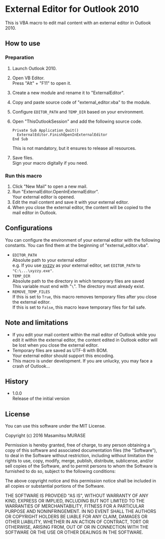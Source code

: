 
# External Editor for Outlook 2010

This is VBA macro to edit mail content with an external editor in Outlook 2010.

## How to use

### Preparation

1. Launch Outlook 2010.
2. Open VB Editor.  
   Press "Alt" + "F11" to open it.
3. Create a new module and rename it to "ExternalEditor".
4. Copy and paste source code of "external_editor.vba" to the module.
5. Configure `EDITOR_PATH` and `TEMP_DIR` based on your environment.
6. Open "ThisOutlookSession" and add the following source code.

   ```vbnet
   Private Sub Application_Quit()
     ExternalEditor.FinishOpenInExternalEditor
   End Sub
   ```
   This is not mandatory, but it ensures to release all resources.
7. Save files.  
   Sign your macro digitally if you need.

### Run this macro

1. Click "New Mail" to open a new mail.
2. Run "ExternalEditor.OpenInExternalEditor".  
   Your external editor is opened.
3. Edit the mail content and save it with your external editor.
4. When you close the external editor, the content will be copied to the mail editor in Outlook.


## Configurations

You can configure the environment of your external editor with the following constants. You can find them at the beginning of "external_editor.vba".

* `EDITOR_PATH`  
  Absolute path to your external editor  
  e.g. If you use [xyzzy](https://github.com/xyzzy-022/xyzzy) as your external editor, set `EDITOR_PATH` to `"C:\...\xyzzy.exe"`.
* `TEMP_DIR`  
  Absolute path to the directory in which temporary files are saved  
  This variable must end with "`\`". The directory must already exist.
* `REMOVE_TEMP_FILES`  
  If this is set to `True`, this macro removes temporary files after you close the external editor.  
  If this is set to `False`, this macro leave temporary files for fail safe.


## Note and limitations

* If you edit your mail content within the mail editor of Outlook while you edit it within the external editor, the content edited in Outlook editor will be lost when you close the external editor.
* Temporary files are saved as UTF-8 with BOM.  
  Your external editor should support this encoding.
* This macro is under development. If you are unlucky, you may face a crash of Outlook...


## History

* 1.0.0  
  Release of the initial version


## License

You can use this software under the MIT License.

Copyright (c) 2016 Masamitsu MURASE

Permission is hereby granted, free of charge, to any person obtaining a copy of this software and associated documentation files (the "Software"), to deal in the Software without restriction, including without limitation the rights to use, copy, modify, merge, publish, distribute, sublicense, and/or sell copies of the Software, and to permit persons to whom the Software is furnished to do so, subject to the following conditions:

The above copyright notice and this permission notice shall be included in all copies or substantial portions of the Software.

THE SOFTWARE IS PROVIDED "AS IS", WITHOUT WARRANTY OF ANY KIND, EXPRESS OR IMPLIED, INCLUDING BUT NOT LIMITED TO THE WARRANTIES OF MERCHANTABILITY, FITNESS FOR A PARTICULAR PURPOSE AND NONINFRINGEMENT. IN NO EVENT SHALL THE AUTHORS OR COPYRIGHT HOLDERS BE LIABLE FOR ANY CLAIM, DAMAGES OR OTHER LIABILITY, WHETHER IN AN ACTION OF CONTRACT, TORT OR OTHERWISE, ARISING FROM, OUT OF OR IN CONNECTION WITH THE SOFTWARE OR THE USE OR OTHER DEALINGS IN THE SOFTWARE.

